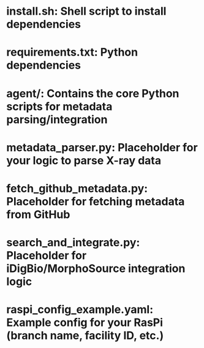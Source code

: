 # install.sh: Shell script to install dependencies
# requirements.txt: Python dependencies
# agent/: Contains the core Python scripts for metadata parsing/integration
# metadata_parser.py: Placeholder for your logic to parse X-ray data
# fetch_github_metadata.py: Placeholder for fetching metadata from GitHub
# search_and_integrate.py: Placeholder for iDigBio/MorphoSource integration logic
# raspi_config_example.yaml: Example config for your RasPi (branch name, facility ID, etc.)
